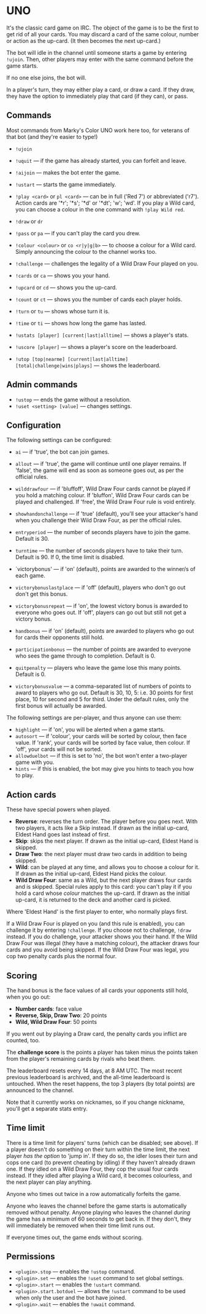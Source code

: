 UNO
===

It's the classic card game on IRC. The object of the game is to be the first to get rid of all your cards.
You may discard a card of the same colour, number or action as the up-card. (It then becomes the next up-card.)

The bot will idle in the channel until someone starts a game by entering `!ujoin`. Then, other players may enter with the same command before the game starts.

If no one else joins, the bot will.

In a player's turn, they may either play a card, or draw a card. If they draw, they have the option to immediately play that card (if they can), or pass.

Commands
--------

Most commands from Marky's Color UNO work here too, for veterans of that bot (and they're easier to type!)

* `!ujoin`
* `!uquit` — if the game has already started, you can forfeit and leave.
* `!aijoin` — makes the bot enter the game.
* `!ustart` — starts the game immediately.
* `!play <card>` or `pl <card>` — <card> can be in full ('Red 7') or abbreviated ('r7'). Action cards are '\*r'; '\*s'; '\*d' or '\*dt'; 'w'; 'wd'. If you play a Wild card, you can choose a colour in the one command with `!play Wild red`.
* `!draw` or `dr`
* `!pass` or `pa` — if you can't play the card you drew.
* `!colour <colour>` or `co <r|y|g|b>` — to choose a colour for a Wild card. Simply announcing the colour to the channel works too.
* `!challenge` — challenges the legality of a Wild Draw Four played on you.

* `!cards` or `ca` — shows you your hand.
* `!upcard` or `cd` — shows you the up-card.
* `!count` or `ct` — shows you the number of cards each player holds.
* `!turn` or `tu` — shows whose turn it is.
* `!time` or `ti` — shows how long the game has lasted.

* `!ustats [player] [current|last|alltime]` — shows a player's stats.
* `!uscore [player]` — shows a player's score on the leaderboard.
* `!utop [top|nearme] [current|last|alltime] [total|challenge|wins|plays]` — shows the leaderboard.

Admin commands
--------------

* `!ustop` — ends the game without a resolution.
* `!uset <setting> [value]` — changes settings.

Configuration
-------------

The following settings can be configured:

* `ai` — if 'true', the bot can join games.
* `allout` — if 'true', the game will continue until one player remains. If 'false', the game will end as soon as someone goes out, as per the official rules.
* `wilddrawfour` — if 'bluffoff', Wild Draw Four cards cannot be played if you hold a matching colour. If 'bluffon', Wild Draw Four cards can be played and challenged. If 'free', the Wild Draw Four rule is void entirely.
* `showhandonchallenge` — if 'true' (default), you'll see your attacker's hand when you challenge their Wild Draw Four, as per the official rules.

* `entryperiod` — the number of seconds players have to join the game. Default is 30.
* `turntime` — the number of seconds players have to take their turn. Default is 90. If 0, the time limit is disabled.

* `victorybonus' — if 'on' (default), points are awarded to the winner/s of each game.
* `victorybonuslastplace` — if 'off' (default), players who don't go out don't get this bonus.
* `victorybonusrepeat` — if 'on', the lowest victory bonus is awarded to everyone who goes out. If 'off', players can go out but still not get a victory bonus.
* `handbonus` — if 'on' (default), points are awarded to players who go out for cards their opponents still hold.
* `participationbonus` — the number of points are awarded to everyone who sees the game through to completion. Default is 0.
* `quitpenalty` — players who leave the game lose this many points. Default is 0.
* `victorybonusvalue` — a comma-separated list of numbers of points to award to players who go out. Default is 30, 10, 5: i.e. 30 points for first place, 10 for second and 5 for third. Under the default rules, only the first bonus will actually be awarded.

The following settings are per-player, and thus anyone can use them:

* `highlight` — if 'on', you will be alerted when a game starts.
* `autosort` — if 'colour', your cards will be sorted by colour, then face value. If 'rank', your cards will be sorted by face value, then colour. If 'off', your cards will not be sorted.
* `allowduelbot` — if this is set to 'no', the bot won't enter a two-player game with you.
* `hints` — if this is enabled, the bot may give you hints to teach you how to play.

Action cards
------------

These have special powers when played.

* **Reverse**: reverses the turn order. The player before you goes next. With two players, it acts like a Skip instead. If drawn as the initial up-card, Eldest Hand goes last instead of first.
* **Skip**: skips the next player. If drawn as the initial up-card, Eldest Hand is skipped.
* **Draw Two**: the next player must draw two cards in addition to being skipped.
* **Wild**: can be played at any time, and allows you to choose a colour for it. If drawn as the initial up-card, Eldest Hand picks the colour.
* **Wild Draw Four**: same as a Wild, but the next player draws four cards and is skipped. Special rules apply to this card: you can't play it if you hold a card whose *colour* matches the up-card. If drawn as the initial up-card, it is returned to the deck and another card is picked.

Where 'Eldest Hand' is the first player to enter, who normally plays first.

If a Wild Draw Four is played on you (and this rule is enabled), you can challenge it by entering `!challenge`. If you choose not to challenge, `!draw` instead. If you do challenge, your attacker shows you their hand. If the Wild Draw Four was illegal (they have a matching colour), the attacker draws four cards and you avoid being skipped. If the Wild Draw Four was legal, you cop two penalty cards plus the normal four.

Scoring
-------

The hand bonus is the face values of all cards your opponents still hold, when you go out:

* **Number cards**: face value
* **Reverse, Skip, Draw Two**: 20 points
* **Wild, Wild Draw Four**: 50 points

If you went out by playing a Draw card, the penalty cards you inflict are counted, too.

The **challenge score** is the points a player has taken minus the points taken from the player's remaining cards by rivals who beat them.

The leaderboard resets every 14 days, at 8 AM UTC. The most recent previous leaderboard is archived, and the all-time leaderboard is untouched. When the reset happens, the top 3 players (by total points) are announced to the channel.

Note that it currently works on nicknames, so if you change nickname, you'll get a separate stats entry.

Time limit
----------

There is a time limit for players' turns (which can be disabled; see above). If a player doesn't do something on their turn within the time limit, the next player *has the option* to 'jump in'. If they do so, the idler loses their turn and cops one card (to prevent cheating by idling) if they haven't already drawn one. If they idled on a Wild Draw Four, they cop the usual four cards instead. If they idled after playing a Wild card, it becomes colourless, and the next player can play anything.

Anyone who times out twice in a row automatically forfeits the game.

Anyone who leaves the channel before the game starts is automatically removed without penalty. Anyone playing who leaves the channel *during* the game has a minimum of 60 seconds to get back in. If they don't, they will immediately be removed when their time limit runs out.

If everyone times out, the game ends without scoring.

Permissions
-----------

* `<plugin>.stop` — enables the `!ustop` command.
* `<plugin>.set` — enables the `!uset` command to set global settings.
* `<plugin>.start` — enables the `!ustart` command.
* `<plugin>.start.botduel` — allows the `!ustart` command to be used when only the user and the bot have joined.
* `<plugin>.wait` — enables the `!uwait` command.
